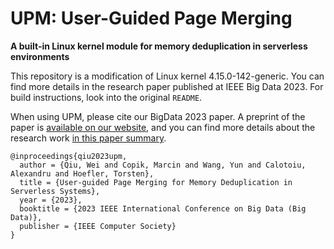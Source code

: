# UPM: User-Guided Page Merging

**A built-in Linux kernel module for memory deduplication in serverless environments**

This repository is a modification of Linux kernel 4.15.0-142-generic. You can find more details in the research paper published at IEEE Big Data 2023.
For build instructions, look into the original `README`.

When using UPM, please cite our BigData 2023 paper. A preprint of the paper is [available on our website](https://spcl.inf.ethz.ch/Publications/index.php?pub=491), and you can
find more details about the research work [in this paper summary](https://mcopik.github.io/projects/upm/).

```
@inproceedings{qiu2023upm,
  author = {Qiu, Wei and Copik, Marcin and Wang, Yun and Calotoiu, Alexandru and Hoefler, Torsten},
  title = {User-guided Page Merging for Memory Deduplication in Serverless Systems},
  year = {2023},
  booktitle = {2023 IEEE International Conference on Big Data (Big Data)},
  publisher = {IEEE Computer Society}
}
```
